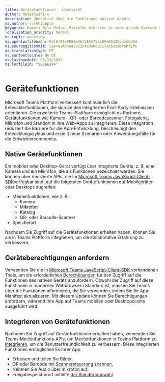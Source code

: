 ```yaml
---
title: Gerätefunktionen - Übersicht
author: Rajeshwari-v
description: Überblick über die Funktionen nativer Geräte.
ms.author: surbhigupta
keywords: Kamera Bild Medien Mikrofon mikrofon qr code qrcode Barcode Scan Scanner Standortkarte Funktionen native Geräteberechtigungen
localization_priority: Normal
ms.topic: overview
ms.openlocfilehash: 8df8341e8996e4bf380575ac59e05325da16bd0d
ms.sourcegitcommit: 51e4a1464ea58c254ad6bd0317aca03ebf6bf1f6
ms.translationtype: MT
ms.contentlocale: de-DE
ms.lasthandoff: 05/19/2021
ms.locfileid: "52566194"
---
```

# <a name="device-capabilities"></a>Gerätefunktionen

Microsoft Teams Plattform verbessert kontinuierlich die Entwicklerfunktionen, die sich an den integrierten First-Party-Erlebnissen orientieren. Die erweiterte Teams-Plattform ermöglicht es Partnern, Gerätefunktionen wie Kamera-, QR- oder Barcodescanner, Fotogalerie, Mikrofon und Standort in ihre Web-Apps zu integrieren. Diese Integration reduziert die Barriere für die App-Entwicklung, beschleunigt den Entwicklungszyklus und erstellt neue Szenarien oder Anwendungsfälle für die Entwicklercommunity.

## <a name="native-device-capabilities"></a>Native Gerätefunktionen

Ein mobiles oder Desktop-Gerät verfügt über integrierte Geräte, z. B. eine Kamera und ein Mikrofon, die als Funktionen bezeichnet werden. Sie können über dedizierte APIs, die im [Microsoft Teams JavaScript-Client-SDK](/javascript/api/overview/msteams-client?view=msteams-client-js-latest&preserve-view=true)verfügbar sind, auf die folgenden Gerätefunktionen auf Mobilgeräten oder Desktops zugreifen:
* Medienfunktionen, wie z. B.
    * Kamera
    * Mikrofon
    * Katalog
    * QR- oder Barcode-Scanner
* Speicherort

Nachdem Sie Zugriff auf die Gerätefunktionen erhalten haben, können Sie sie in Teams Plattform integrieren, um die kollaborative Erfahrung zu verbessern. 

## <a name="request-device-permissions"></a>Geräteberechtigungen anfordern

Verwenden Sie die in [Microsoft Teams JavaScript-Client-SDK](/javascript/api/overview/msteams-client?view=msteams-client-js-latest&preserve-view=true) vorhandenen Tools, um die erforderlichen [Berechtigungen](native-device-permissions.md) für den Zugriff auf die Funktionen des nativen Geräts anzufordern. Obwohl der Zugriff auf diese Funktionen in modernen Webbrowsern Standard ist, müssen Sie Teams über die Funktionen informieren, die Sie verwenden, indem Sie Ihr App-Manifest aktualisieren. Mit diesem Update können Sie Berechtigungen anfordern, während Ihre App auf Teams mobilen oder Desktopclients ausgeführt wird.
 
 ## <a name="integrate-device-capabilities"></a>Integrieren von Gerätefunktionen

Nachdem Sie Zugriff auf Gerätefunktionen erhalten haben, verwenden Sie Teams Medienfunktions-APIs, um Medienfunktionen in Teams Plattform zu [integrieren,](mobile-camera-image-permissions.md) um die Benutzerfreundlichkeit zu verbessern. Diese integrierten Funktionen ermöglichen Es Ihrer App:

* Erfassen und teilen Sie Bilder.
* QR oder Barcode mit [Scannersteuerung scannen.](qr-barcode-scanner-capability.md)
* Nehmen Sie Audio über mikrofon auf.
* Freigabespeicherort mithilfe [der Standortauswahl](location-capability.md).
